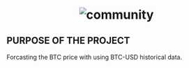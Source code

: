 <h1 align="center">
  <img src="https://i.hizliresim.com/s6btw4k.gif" alt="community" />
</h1>

## PURPOSE OF THE PROJECT
Forcasting the BTC price with using BTC-USD historical data.
